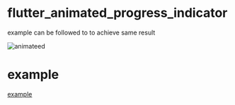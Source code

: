 # flutter_animated_progress_indicator

example can be followed to to achieve same result


![animateed](https://user-images.githubusercontent.com/25157308/156144117-61d8ab70-f083-4255-944c-8918de1e02c7.gif)


# example

[example](https://github.com/zezo357/flutter_animated_progress/tree/master/example)

